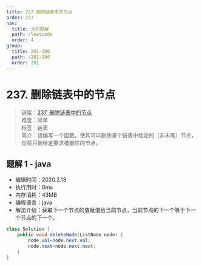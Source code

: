 ```yaml
---
title: 237.删除链表中的节点
order: 237
nav:
  title: 力扣题解
  path: /leetcode
  order: 4
group:
  title: 201-300
  path: /201-300
  order: 201
---
```


# 237. 删除链表中的节点

> 链接：[237. 删除链表中的节点](https://leetcode-cn.com/problems/delete-node-in-a-linked-list/)  
> 难度：简单  
> 标签：链表  
> 简介：请编写一个函数，使其可以删除某个链表中给定的（非末尾）节点，你将只被给定要求被删除的节点。

## 题解 1 - java

- 编辑时间：2020.2.13
- 执行用时：0ms
- 内存消耗：43MB
- 编程语言：java
- 解法介绍：获取下一个节点的值赋值给当前节点，当前节点的下一个等于下一个节点的下一个。

```java
class Solution {
    public void deleteNode(ListNode node) {
		node.val=node.next.val;
		node.next=node.next.next;
    }
}
```
